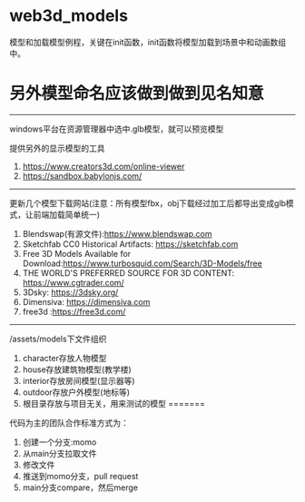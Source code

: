 
# web3d_models

模型和加载模型例程，关键在init函数，init函数将模型加载到场景中和动画数组中。
# 另外模型命名应该做到做到见名知意
___
windows平台在资源管理器中选中.glb模型，就可以预览模型

提供另外的显示模型的工具
1. https://www.creators3d.com/online-viewer
2. https://sandbox.babylonjs.com/
---

更新几个模型下载网站(注意：所有模型fbx，obj下载经过加工后都导出变成glb模式，让前端加载简单统一)
1. Blendswap(有源文件):https://www.blendswap.com
2. Sketchfab CC0 Historical Artifacts: https://sketchfab.com
3. Free 3D Models Available for Download:https://www.turbosquid.com/Search/3D-Models/free
4. THE WORLD'S PREFERRED SOURCE FOR 3D CONTENT: https://www.cgtrader.com/
5. 3Dsky: https://3dsky.org/
6. Dimensiva:  https://dimensiva.com
7. free3d :https://free3d.com/

---
/assets/models下文件组织
1. character存放人物模型
2. house存放建筑物模型(教学楼)
3. interior存放房间模型(显示器等)
4. outdoor存放户外模型(地标等)
5. 根目录存放与项目无关，用来测试的模型
=======

代码为主的团队合作标准方式为：
1. 创建一个分支:momo
2. 从main分支拉取文件
3. 修改文件
4. 推送到momo分支，pull request
5. main分支compare，然后merge


